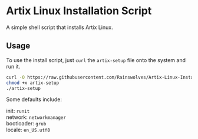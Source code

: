# Artix Linux Installation Script
A simple shell script that installs Artix Linux.

## Usage
To use the install script, just `curl` the `artix-setup` file onto the system and run it.

```bash
curl -O https://raw.githubusercontent.com/Rainswolves/Artix-Linux-Installation-Script/main/artix-setup
chmod +x artix-setup
./artix-setup
```

Some defaults include:

init: `runit`  
network: `networkmanager`  
bootloader: `grub`  
locale: `en_US.utf8`  
